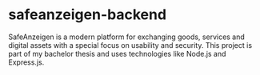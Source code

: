 # safeanzeigen-backend
SafeAnzeigen is a modern platform for exchanging goods, services and digital assets with a special focus on usability and security. This project is part of my bachelor thesis and uses technologies like Node.js and Express.js.
